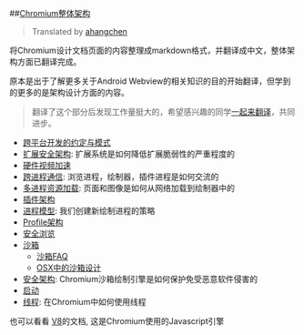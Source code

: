  ##[Chromium整体架构](README.md)
 > Translated by [ahangchen](https://github.com/ahangchen/)
 
 将Chromium设计文档页面的内容整理成markdown格式，并翻译成中文，整体架构方面已翻译完成。
 
 原本是出于了解更多关于Android Webview的相关知识的目的开始翻译，但学到的更多的是架构设计方面的内容。
 
 > 翻译了这个部分后发现工作量挺大的，希望感兴趣的同学[一起来翻译](https://github.com/ahangchen/Chromium_doc_zh)，共同进步。
 
  - [跨平台开发的约定与模式](Conventions_and_patterns_for_multi-platform_development.md)
  - [扩展安全架构](Extension_Security_Architecture.md): 扩展系统是如何降低扩展脆弱性的严重程度的
  - [硬件视频加速](HW_Video_Acceleration_in_Chrom{eium}{OS}.md)
  - [跨进程通信](Inter-process_Communication.md): 浏览进程，绘制器，插件进程是如何交流的
  - [多进程资源加载](Multi-process_Resource_Loading.md): 页面和图像是如何从网络加载到绘制器中的
  - [插件架构](Plugin_Architecture.md)
  - [进程模型](Process_Models.md): 我们创建新绘制进程的策略
  - [Profile架构](Profile_Architecture.md)
  - [安全浏览](SafeBrowsing.md)
  - [沙箱](Sandbox.md)
    - [沙箱FAQ](Sandbox_FAQ.md)
    - [OSX中的沙箱设计](OSX_Sandbox_design.md)
  - [安全架构](Security_Architecture.md): Chromium沙箱绘制引擎是如何保护免受恶意软件侵害的
  - [启动](Startup.md)
  - [线程](Threading.md): 在Chromium中如何使用线程
  
 也可以看看 [V8](http://code.google.com/apis/v8/)的文档, 这是Chromium使用的Javascript引擎
